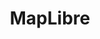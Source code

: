 ---
git: https://github.com/MapLibre
logohandle: maplibre
sort: maplibre
title: MapLibre
website: https://maplibre.org/
---
